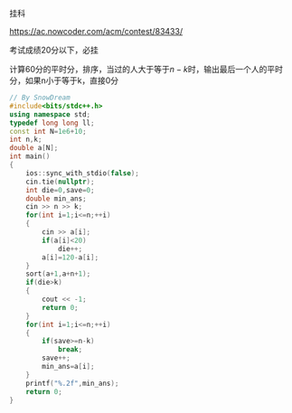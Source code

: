 挂科

https://ac.nowcoder.com/acm/contest/83433/

考试成绩20分以下，必挂

计算60分的平时分，排序，当过的人大于等于$n-k$时，输出最后一个人的平时分，如果n小于等于k，直接0分

```cpp
// By SnowDream
#include<bits/stdc++.h>
using namespace std;
typedef long long ll;
const int N=1e6+10;
int n,k;
double a[N];
int main()
{
    ios::sync_with_stdio(false);
    cin.tie(nullptr);
    int die=0,save=0;
    double min_ans;
    cin >> n >> k;
    for(int i=1;i<=n;++i)
    {
        cin >> a[i];
        if(a[i]<20)
            die++;
        a[i]=120-a[i];
    }
    sort(a+1,a+n+1);
    if(die>k)
    {
        cout << -1;
        return 0;
    }
    for(int i=1;i<=n;++i)
    {
        if(save>=n-k)
            break;
        save++;
        min_ans=a[i];
    }
    printf("%.2f",min_ans);
    return 0;
}
```

